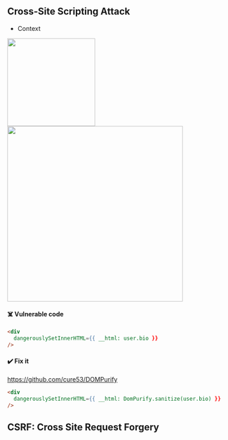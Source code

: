 ## Cross-Site Scripting Attack
- Context

<img src="https://user-images.githubusercontent.com/28957748/131208918-65f41266-6c35-4742-9164-37143b091171.png" height="200px" />

<img src="https://user-images.githubusercontent.com/28957748/131209062-ae47627c-b6a6-453e-ab91-e3ceddc9c8ad.png" height="400px" />

#### ☠️ Vulnerable code
```html
<div
  dangerouslySetInnerHTML={{ __html: user.bio }}
/>
```
#### ✔️ Fix it
https://github.com/cure53/DOMPurify
```html
<div
  dangerouslySetInnerHTML={{ __html: DomPurify.sanitize(user.bio) }}
/>
```

## CSRF: Cross Site Request Forgery
